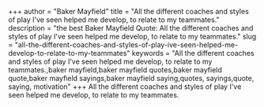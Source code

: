 +++
author = "Baker Mayfield"
title = "All the different coaches and styles of play I've seen helped me develop, to relate to my teammates."
description = "the best Baker Mayfield Quote: All the different coaches and styles of play I've seen helped me develop, to relate to my teammates."
slug = "all-the-different-coaches-and-styles-of-play-ive-seen-helped-me-develop-to-relate-to-my-teammates"
keywords = "All the different coaches and styles of play I've seen helped me develop, to relate to my teammates.,baker mayfield,baker mayfield quotes,baker mayfield quote,baker mayfield sayings,baker mayfield saying,quotes, sayings,quote, saying, motivation"
+++
All the different coaches and styles of play I've seen helped me develop, to relate to my teammates.
